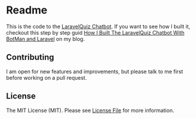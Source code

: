 # Readme

This is the code to the [LaravelQuiz Chatbot](https://web.telegram.org/#/im?p=@LaravelQuizBot). If you want to see how I built it, checkout this step by step guid [How I Built The LaravelQuiz Chatbot With BotMan and Laravel](https://christoph-rumpel.com/2018/05/how-i-built-the-laravelquiz-chatbot-with-botman-and-laravel) on my blog.

## Contributing

I am open for new features and improvements, but please talk to me first before working on a pull request.

## License

The MIT License (MIT). Please see [License File](LICENSE.md) for more information.

